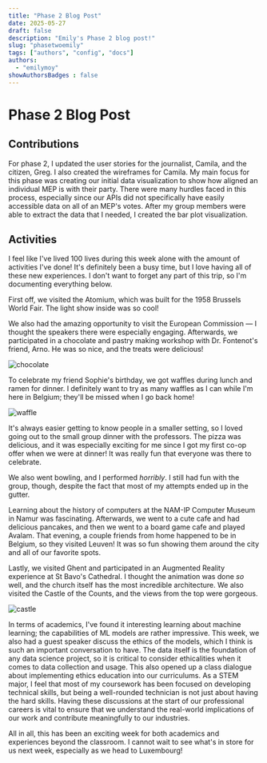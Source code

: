 ```yaml
---
title: "Phase 2 Blog Post"
date: 2025-05-27
draft: false
description: "Emily's Phase 2 blog post!"
slug: "phasetwoemily"  
tags: ["authors", "config", "docs"]
authors:
  - "emilymoy"
showAuthorsBadges : false
---
```


# Phase 2 Blog Post
## Contributions

For phase 2, I updated the user stories for the journalist, Camila, and the citizen, Greg. I also created the wireframes for Camila. My main focus for this phase was creating our initial data visualization to show how aligned an individual MEP is with their party. There were many hurdles faced in this process, especially since our APIs did not specifically have easily accessible data on all of an MEP's votes. After my group members were able to extract the data that I needed, I created the bar plot visualization. 

## Activities

I feel like I've lived 100 lives during this week alone with the amount of activities I've done! It's definitely been a busy time, but I love having all of these new experiences. I don't want to forget any part of this trip, so I'm documenting everything below.

First off, we visited the Atomium, which was built for the 1958 Brussels World Fair. The light show inside was so cool!

We also had the amazing opportunity to visit the European Commission — I thought the speakers there were especially engaging. Afterwards, we participated in a chocolate and pastry making workshop with Dr. Fontenot's friend, Arno. He was so nice, and the treats were delicious!

![chocolate](emilyphase2_chocolate.jpeg)

To celebrate my friend Sophie's birthday, we got waffles during lunch and ramen for dinner. I definitely want to try as many waffles as I can while I'm here in Belgium; they'll be missed when I go back home!

![waffle](emilyphase2_waffle.jpeg)

It's always easier getting to know people in a smaller setting, so I loved going out to the small group dinner with the professors. The pizza was delicious, and it was especially exciting for me since I got my first co-op offer when we were at dinner! It was really fun that everyone was there to celebrate.

We also went bowling, and I performed *horribly*. I still had fun with the group, though, despite the fact that most of my attempts ended up in the gutter.

Learning about the history of computers at the NAM-IP Computer Museum in Namur was fascinating. Afterwards, we went to a cute cafe and had delicious pancakes, and then we went to a board game cafe and played Avalam. That evening, a couple friends from home happened to be in Belgium, so they visited Leuven! It was so fun showing them around the city and all of our favorite spots.

Lastly, we visited Ghent and participated in an Augmented Reality experience at St Bavo's Cathedral. I thought the animation was done *so* well, and the church itself has the most incredible architecture. We also visited the Castle of the Counts, and the views from the top were gorgeous.

![castle](emilyphase2_ghent.jpeg)

In terms of academics, I've found it interesting learning about machine learning; the capabilities of ML models are rather impressive. This week, we also had a guest speaker discuss the ethics of the models, which I think is such an important conversation to have. The data itself is the foundation of any data science project, so it is critical to consider ethicalities when it comes to data collection and usage. This also opened up a class dialogue about implementing ethics education into our curriculums. As a STEM major, I feel that most of my coursework has been focused on developing technical skills, but being a well-rounded technician is not just about having the hard skills. Having these discussions at the start of our professional careers is vital to ensure that we understand the real-world implications of our work and contribute meaningfully to our industries. 

All in all, this has been an exciting week for both academics and experiences beyond the classroom. I cannot wait to see what's in store for us next week, especially as we head to Luxembourg!